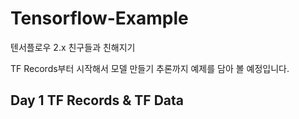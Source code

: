 # Tensorflow-Example

텐서플로우 2.x 친구들과 친해지기 

TF Records부터 시작해서 모델 만들기 추론까지 예제를 담아 볼 예정입니다. 

## Day 1 TF Records & TF Data
